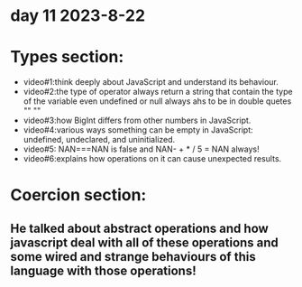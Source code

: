 # day 11  2023-8-22
# Types section:
- video#1:think deeply about JavaScript and understand its behaviour.
- video#2:the type of operator always return a string that contain the type of the variable even undefined or null always ahs to be in double quetes "" ""
- video#3:how BigInt differs from other numbers in JavaScript.
- video#4:various ways something can be empty in JavaScript: undefined, undeclared, and uninitialized.
- video#5: NAN===NAN is false and NAN- + * / 5 = NAN always!
- video#6:explains how operations on it can cause unexpected results.
# Coercion section:
## He talked about abstract operations and how javascript deal with all of these operations and some wired and strange behaviours of this language with those operations!
